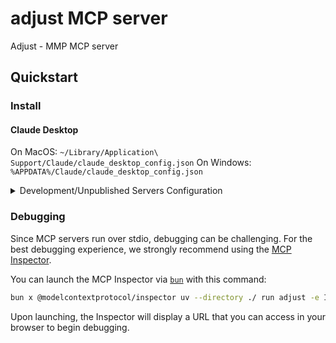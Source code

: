 # adjust MCP server

Adjust - MMP MCP server

## Quickstart

### Install

#### Claude Desktop

On MacOS: `~/Library/Application\ Support/Claude/claude_desktop_config.json`
On Windows: `%APPDATA%/Claude/claude_desktop_config.json`

<details>
  <summary>Development/Unpublished Servers Configuration</summary>

```
"mcpServers": {
  "adjust": {
    "command": "uvx",
    "args": [
      ""
    ],
    "env": {
      "INTERNAL_API_KEY": "your_token_here",
    }
  }
}
```

</details>

### Debugging

Since MCP servers run over stdio, debugging can be challenging. For the best debugging
experience, we strongly recommend using the [MCP Inspector](https://github.com/modelcontextprotocol/inspector).

You can launch the MCP Inspector via [`bun`](https://bun.sh/docs/cli/install) with this command:

```bash
bun x @modelcontextprotocol/inspector uv --directory ./ run adjust -e INTERNAL_API_KEY=your_token_here
```

Upon launching, the Inspector will display a URL that you can access in your browser to begin debugging.
